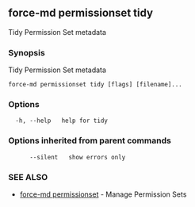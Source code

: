 ## force-md permissionset tidy

Tidy Permission Set metadata

### Synopsis

Tidy Permission Set metadata

```
force-md permissionset tidy [flags] [filename]...
```

### Options

```
  -h, --help   help for tidy
```

### Options inherited from parent commands

```
      --silent   show errors only
```

### SEE ALSO

* [force-md permissionset](force-md_permissionset.md)	 - Manage Permission Sets

